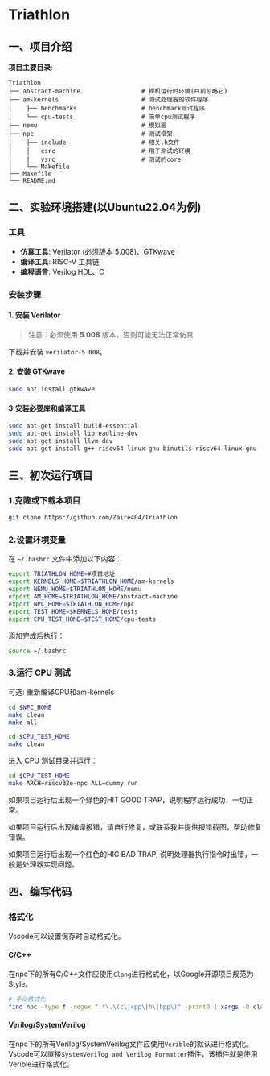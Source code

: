 # Triathlon

## 一、项目介绍

**项目主要目录**:
``` shell
Triathlon
├── abstract-machine                 # 裸机运行时环境(目前忽略它)
├── am-kernels                       # 测试处理器的软件程序
│    ├── benchmarks                  # benchmark测试程序
│    └── cpu-tests                   # 简单cpu测试程序
├── nemu                             # 模拟器 
├── npc                              # 测试框架
│    ├── include                     # 相关.h文件  
│    │   csrc                        # 用于测试的环境
│    │   vsrc                        # 测试的core
│    └── Makefile                    
├── Makefile                         
└── README.md
```

## 二、实验环境搭建(以Ubuntu22.04为例)

### 工具
- **仿真工具**: Verilator (必须版本 5.008)、GTKwave  
- **编译工具**: RISC-V 工具链  
- **编程语言**: Verilog HDL、C  

### 安装步骤

#### 1. 安装 Verilator

> 注意：必须使用 **5.008** 版本，否则可能无法正常仿真  

下载并安装 `verilator-5.008`。

#### 2. 安装 GTKwave

```bash
sudo apt install gtkwave
```

#### 3.安装必要库和编译工具
``` bash
sudo apt-get install build-essential
sudo apt-get install libreadline-dev
sudo apt-get install llvm-dev
sudo apt-get install g++-riscv64-linux-gnu binutils-riscv64-linux-gnu
```

## 三、初次运行项目

### 1.克隆或下载本项目
``` bash
git clone https://github.com/Zaire404/Triathlon
```

### 2.设置环境变量
在 `~/.bashrc` 文件中添加以下内容：
``` bash
export TRIATHLON_HOME=#项目地址
export KERNELS_HOME=$TRIATHLON_HOME/am-kernels
export NEMU_HOME=$TRIATHLON_HOME/nemu
export AM_HOME=$TRIATHLON_HOME/abstract-machine
export NPC_HOME=$TRIATHLON_HOME/npc
export TEST_HOME=$KERNELS_HOME/tests
export CPU_TEST_HOME=$TEST_HOME/cpu-tests
```
添加完成后执行：
``` bash
source ~/.bashrc
```

### 3.运行 CPU 测试
可选: 重新编译CPU和am-kernels
``` bash
cd $NPC_HOME
make clean
make all

cd $CPU_TEST_HOME
make clean
```

进入 CPU 测试目录并运行：
``` bash
cd $CPU_TEST_HOME
make ARCH=riscv32e-npc ALL=dummy run
```
如果项目运行后出现一个绿色的HIT GOOD TRAP，说明程序运行成功，一切正常。

如果项目运行后出现编译报错，请自行修复，或联系我并提供报错截图，帮助修复错误。

如果项目运行后出现一个红色的HIG BAD TRAP, 说明处理器执行指令时出错，一般是处理器实现问题。

## 四、编写代码

### 格式化
Vscode可以设置保存时自动格式化。
#### C/C++
在npc下的所有C/C++文件应使用`Clang`进行格式化，以Google开源项目规范为Style。
``` bash
# 手动格式化
find npc -type f -regex ".*\.\(c\|cpp\|h\|hpp\)" -print0 | xargs -0 clang-format -i -style=Google
```
#### Verilog/SystemVerilog
在npc下的所有Verilog/SystemVerilog文件应使用`Verible`的默认进行格式化。
Vscode可以直接`SystemVerilog and Verilog Formatter`插件，该插件就是使用Verible进行格式化。
